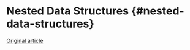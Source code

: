 # Nested Data Structures {#nested-data-structures}

[Original article](https://clickhouse.tech/docs/en/data_types/nested_data_structures/) <!--hide-->
